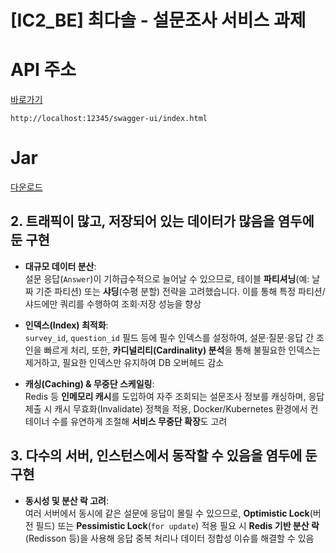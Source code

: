 # [IC2_BE] 최다솔 - 설문조사 서비스 과제

# API 주소

[바로가기](http://localhost:12345/swagger-ui/index.html)

```text
http://localhost:12345/swagger-ui/index.html
```

# Jar

[다운로드](https://drive.google.com/file/d/17a-RaT7cnZzKTQGK79m7zO85JdolVZjR/view?usp=sharing)


## 2. 트래픽이 많고, 저장되어 있는 데이터가 많음을 염두에 둔 구현

- **대규모 데이터 분산**:  
  설문 응답(`Answer`)이 기하급수적으로 늘어날 수 있으므로, 테이블 **파티셔닝**(예: 날짜 기준 파티션) 또는 **샤딩**(수평 분할) 전략을 고려했습니다. 이를 통해 특정 파티션/샤드에만 쿼리를 수행하여 조회·저장 성능을 향상

- **인덱스(Index) 최적화**:  
  `survey_id`, `question_id` 필드 등에 필수 인덱스를 설정하여, 설문·질문·응답 간 조인을 빠르게 처리, 또한, **카디널리티(Cardinality) 분석**을 통해 불필요한 인덱스는 제거하고, 필요한 인덱스만 유지하여 DB 오버헤드 감소

- **캐싱(Caching) & 무중단 스케일링**:  
  Redis 등 **인메모리 캐시**를 도입하여 자주 조회되는 설문조사 정보를 캐싱하며, 응답 제출 시 캐시 무효화(Invalidate) 정책을 적용, Docker/Kubernetes 환경에서 컨테이너 수를 유연하게 조절해 **서비스 무중단 확장**도 고려


## 3. 다수의 서버, 인스턴스에서 동작할 수 있음을 염두에 둔 구현

- **동시성 및 분산 락 고려**:  
  여러 서버에서 동시에 같은 설문에 응답이 몰릴 수 있으므로, **Optimistic Lock**(버전 필드) 또는 **Pessimistic Lock**(`for update`) 적용
  필요 시 **Redis 기반 분산 락**(Redisson 등)을 사용해 응답 중복 처리나 데이터 정합성 이슈를 해결할 수 있음
